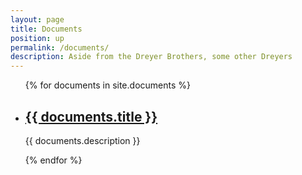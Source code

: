 ```yaml
---
layout: page
title: Documents
position: up
permalink: /documents/
description: Aside from the Dreyer Brothers, some other Dreyers
---
```


<html>
  <ul class="post-list">
    {% for documents in site.documents %}
      <li>
        <h2>
          <a class="post-link" href="{{ documents.url | prepend: site.baseurl }}">{{ documents.title }}</a>
        </h2>
        <p>{{ documents.description }}</p>
      </li>
    {% endfor %}
  </ul>  
</html>
